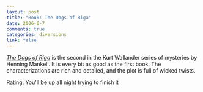 ```yaml
--- 
layout: post
title: "Book: The Dogs of Riga"
date: 2006-6-7
comments: true
categories: diversions
link: false
---
```

<i><a href="http://www.amazon.com/gp/product/1400031524/sr=8-1/qid=1149724882/ref=pd_bbs_1/103-8820890-2075017?%5Fencoding=UTF8" title="The Dogs of Riga">The Dogs of Riga</a></i> is the second in the Kurt Wallander series of mysteries by Henning Mankell. It is every bit as good as the first book. The characterizations are rich and detailed, and the plot is full of wicked twists.

Rating: You'll be up all night trying to finish it
